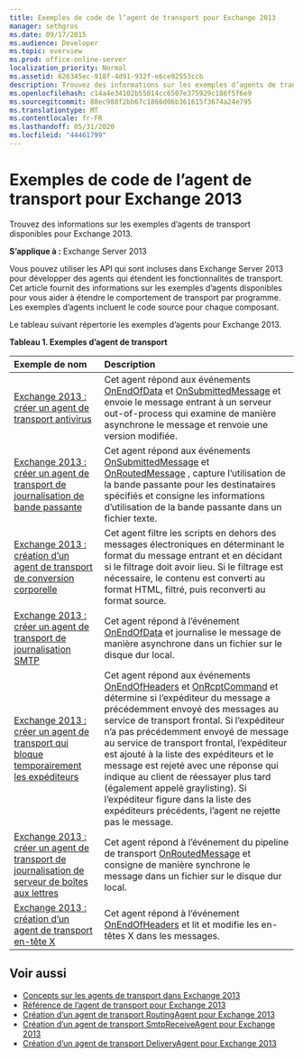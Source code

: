 ```yaml
---
title: Exemples de code de l’agent de transport pour Exchange 2013
manager: sethgros
ms.date: 09/17/2015
ms.audience: Developer
ms.topic: overview
ms.prod: office-online-server
localization_priority: Normal
ms.assetid: 626345ec-918f-4d91-932f-e6ce92553ccb
description: Trouvez des informations sur les exemples d’agents de transport disponibles pour Exchange 2013.
ms.openlocfilehash: c14a4e34102b55014cc6507e375929c186f5f6e9
ms.sourcegitcommit: 88ec988f2bb67c1866d06b361615f3674a24e795
ms.translationtype: MT
ms.contentlocale: fr-FR
ms.lasthandoff: 05/31/2020
ms.locfileid: "44461799"
---
```

# <a name="transport-agent-code-samples-for-exchange-2013"></a>Exemples de code de l’agent de transport pour Exchange 2013

Trouvez des informations sur les exemples d’agents de transport disponibles pour Exchange 2013.
  
**S’applique à :** Exchange Server 2013
  
Vous pouvez utiliser les API qui sont incluses dans Exchange Server 2013 pour développer des agents qui étendent les fonctionnalités de transport. Cet article fournit des informations sur les exemples d’agents disponibles pour vous aider à étendre le comportement de transport par programme. Les exemples d’agents incluent le code source pour chaque composant. 
  
Le tableau suivant répertorie les exemples d’agents pour Exchange 2013.
  
**Tableau 1. Exemples d’agent de transport**

|**Exemple de nom**|**Description**|
|:-----|:-----|
|[Exchange 2013 : créer un agent de transport antivirus](https://code.msdn.microsoft.com/Exchange/Exchange-2013-Build-an-6e544269) <br/> |Cet agent répond aux événements [OnEndOfData](https://msdn.microsoft.com/library/Microsoft.Exchange.Data.Transport.Smtp.SmtpReceiveAgent.OnEndOfData.aspx) et [OnSubmittedMessage](https://msdn.microsoft.com/library/Microsoft.Exchange.Data.Transport.Routing.RoutingAgent.OnSubmittedMessage.aspx) et envoie le message entrant à un serveur out-of-process qui examine de manière asynchrone le message et renvoie une version modifiée.  <br/> |
|[Exchange 2013 : créer un agent de transport de journalisation de bande passante](https://code.msdn.microsoft.com/Exchange/Exchange-2013-Build-a-d61a4aaa) <br/> |Cet agent répond aux événements [OnSubmittedMessage](https://msdn.microsoft.com/library/Microsoft.Exchange.Data.Transport.Routing.RoutingAgent.OnSubmittedMessage.aspx) et [OnRoutedMessage](https://msdn.microsoft.com/library/Microsoft.Exchange.Data.Transport.Routing.RoutingAgent.OnRoutedMessage.aspx) , capture l’utilisation de la bande passante pour les destinataires spécifiés et consigne les informations d’utilisation de la bande passante dans un fichier texte.  <br/> |
|[Exchange 2013 : création d’un agent de transport de conversion corporelle](https://code.msdn.microsoft.com/Exchange/Exchange-2013-Build-a-body-ed36ecb0) <br/> |Cet agent filtre les scripts en dehors des messages électroniques en déterminant le format du message entrant et en décidant si le filtrage doit avoir lieu. Si le filtrage est nécessaire, le contenu est converti au format HTML, filtré, puis reconverti au format source.  <br/> |
|[Exchange 2013 : créer un agent de transport de journalisation SMTP](https://code.msdn.microsoft.com/Exchange/Exchange-2013-Build-an-fc23dc33) <br/> |Cet agent répond à l’événement [OnEndOfData](https://msdn.microsoft.com/library/Microsoft.Exchange.Data.Transport.Smtp.SmtpReceiveAgent.OnEndOfData.aspx) et journalise le message de manière asynchrone dans un fichier sur le disque dur local.  <br/> |
|[Exchange 2013 : créer un agent de transport qui bloque temporairement les expéditeurs](https://code.msdn.microsoft.com/Exchange/Exchange-2013-Build-a-52a767d8) <br/> |Cet agent répond aux événements [OnEndOfHeaders](https://msdn.microsoft.com/library/Microsoft.Exchange.Data.Transport.Smtp.SmtpReceiveAgent.OnEndOfHeaders.aspx) et [OnRcptCommand](https://msdn.microsoft.com/library/Microsoft.Exchange.Data.Transport.Smtp.SmtpReceiveAgent.OnRcptCommand.aspx) et détermine si l’expéditeur du message a précédemment envoyé des messages au service de transport frontal. Si l’expéditeur n’a pas précédemment envoyé de message au service de transport frontal, l’expéditeur est ajouté à la liste des expéditeurs et le message est rejeté avec une réponse qui indique au client de réessayer plus tard (également appelé graylisting). Si l’expéditeur figure dans la liste des expéditeurs précédents, l’agent ne rejette pas le message.  <br/> |
|[Exchange 2013 : créer un agent de transport de journalisation de serveur de boîtes aux lettres](https://code.msdn.microsoft.com/Exchange/Exchange-2013-Build-a-fc8632e5) <br/> |Cet agent répond à l’événement du pipeline de transport [OnRoutedMessage](https://msdn.microsoft.com/library/Microsoft.Exchange.Data.Transport.Routing.RoutingAgent.OnRoutedMessage.aspx) et consigne de manière synchrone le message dans un fichier sur le disque dur local.  <br/> |
|[Exchange 2013 : création d’un agent de transport en-tête X](https://code.msdn.microsoft.com/Exchange/Exchange-2013-Build-an-32f62f5a) <br/> |Cet agent répond à l’événement [OnEndOfHeaders](https://msdn.microsoft.com/library/Microsoft.Exchange.Data.Transport.Smtp.SmtpReceiveAgent.OnEndOfHeaders.aspx) et lit et modifie les en-têtes X dans les messages.  <br/> |
   
## <a name="see-also"></a>Voir aussi

- [Concepts sur les agents de transport dans Exchange 2013](transport-agent-concepts-in-exchange-2013.md)    
- [Référence de l’agent de transport pour Exchange 2013](transport-agent-reference-for-exchange-2013.md)    
- [Création d’un agent de transport RoutingAgent pour Exchange 2013](how-to-create-a-routingagent-transport-agent-for-exchange-2013.md)   
- [Création d’un agent de transport SmtpReceiveAgent pour Exchange 2013](how-to-create-an-smtpreceiveagent-transport-agent-for-exchange-2013.md)    
- [Création d’un agent de transport DeliveryAgent pour Exchange 2013](how-to-create-a-deliveryagent-transport-agent-for-exchange-2013.md)
    

